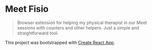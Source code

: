 # Meet Fisio

> Browser extension for helping my physical therapist in our Meet sessions with counters and other helpers. Just a simple and straightforward tool.

This project was bootstrapped with [Create React App](https://github.com/facebook/create-react-app).
